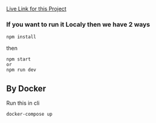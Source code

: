 

[Live Link for this Project](https://radware-home-assignment2.adaptable.app/) 


### If you want to run it Localy then we have 2 ways

```
npm install
```
then 
```
npm start
or
npm run dev
```

## By Docker

Run this in cli
```
docker-compose up
```
